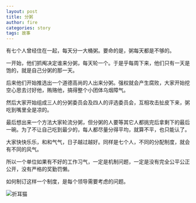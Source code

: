 ```yaml
---
layout: post
title: 分粥
author: fire
categories: story 
tags: 故事
---
```


有七个人曾经住在一起，每天分一大桶粥。要命的是，粥每天都是不够的。 

一开始，他们抓阄决定谁来分粥，每天轮一个。于是乎每周下来，他们只有一天是饱的，就是自己分粥的那一天。 

后来他们开始推选出一个道德高尚的人出来分粥。强权就会产生腐败，大家开始挖空心思去讨好他，贿赂他，搞得整个小团体乌烟障气。

然后大家开始组成三人的分粥委员会及四人的评选委员会，互相攻击扯皮下来，粥吃到嘴里全是凉的。 

最后想出来一个方法大家轮流分粥，但分粥的人要等其它人都挑完后拿剩下的最后一碗。为了不让自己吃到最少的，每人都尽量分得平均，就算不平，也只能认了。

大家快快乐乐，和和气气，日子越过越好。同样是七个人，不同的分配制度，就会有不同的风气。

所以一个单位如果有不好的工作习气，一定是机制问题，一定是没有完全公平公正公开，没有严格的奖勤罚懒。

如何制订这样一个制度，是每个领导需要考虑的问题。

![折耳猫](http://image.sideproject.cn/zheermao.jpg)
